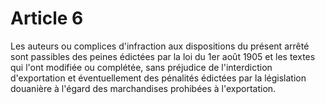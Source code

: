 # Article 6

Les auteurs ou complices d'infraction aux dispositions du présent arrêté sont passibles des peines édictées par la loi du 1er août 1905 et les textes qui l'ont modifiée ou complétée, sans préjudice de l'interdiction d'exportation et éventuellement des pénalités édictées par la législation douanière à l'égard des marchandises prohibées à l'exportation.
